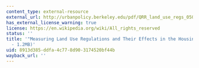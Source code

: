 ```yaml
---
content_type: external-resource
external_url: http://urbanpolicy.berkeley.edu/pdf/QRR_land_use_regs_050609.pdf
has_external_license_warning: true
license: https://en.wikipedia.org/wiki/All_rights_reserved
status: ''
title: '"Measuring Land Use Regulations and Their Effects in the Housing Market" (PDF
  - 1.2MB)'
uid: 8913d385-ddfa-4c77-8d90-3174520bf44b
wayback_url: ''
---
```

